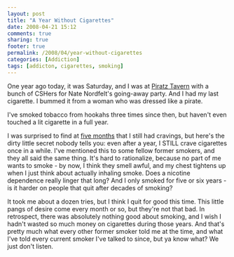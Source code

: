 ```yaml
---
layout: post
title: "A Year Without Cigarettes"
date: 2008-04-21 15:12
comments: true
sharing: true
footer: true
permalink: /2008/04/year-without-cigarettes
categories: [Addiction]
tags: [addicton, cigarettes, smoking]
---
```

One year ago today, it was Saturday, and I was at <a href="http://www.piratztavern.com/">Piratz Tavern</a> with a bunch of CSHers for Nate Nordfelt's going-away party.  And I had my last cigarette.  I bummed it from a woman who was dressed like a pirate.

I've smoked tobacco from hookahs three times since then, but haven't even touched a lit cigarette in a full year.

I was surprised to find at <a href="/2007/09/five-months">five months</a> that I still had cravings, but here's the dirty little secret nobody tells you: even after a year, I STILL crave cigarettes once in a while.  I've mentioned this to some fellow former smokers, and they all said the same thing.  It's hard to rationalize, because no part of me wants to smoke - by now, I think they smell awful, and my chest tightens up when I just think about actually inhaling smoke.  Does a nicotine dependence really linger that long?  And I only smoked for five or six years - is it harder on people that quit after decades of smoking?

It took me about a dozen tries, but I think I quit for good this time.  This little pangs of desire come every month or so, but they're not that bad.  In retrospect, there was absolutely nothing good about smoking, and I wish I hadn't wasted so much money on cigarettes during those years.  And that's pretty much what every other former smoker told me at the time, and what I've told every current smoker I've talked to since, but ya know what?  We just don't listen.
